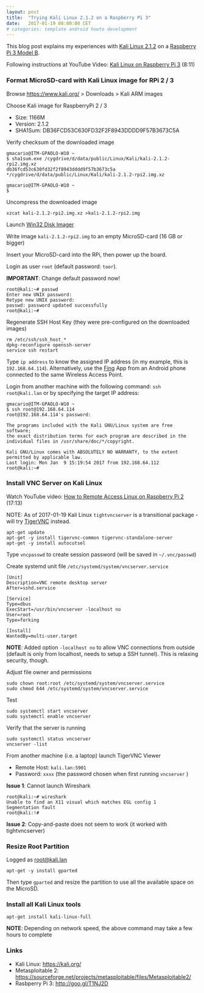 ```yaml
---
layout: post
title:  "Trying Kali Linux 2.1.2 on a Raspberry Pi 3"
date:   2017-01-19 08:00:00 CET
# categories: template android howto development
---
```

<!-- markdown-link-check-disable -->

This blog post explains my experiences with [Kali Linux 2.1.2](http://www.kali.org/) on a [Raspberry Pi 3 Model B](https://www.raspberrypi.org/products/raspberry-pi-3-model-b/).

Following instructions at YouTube Video: [Kali Linux on Raspberry Pi 3](https://www.youtube.com/watch?v=6xXnUGR_e4E) (8:11)

### Format MicroSD-card with Kali Linux image for RPi 2 / 3

Browse <https://www.kali.org/> > Downloads > Kali ARM images

Choose Kali image for RaspberryPi 2 / 3

* Size: 1166M
* Version: 2.1.2
* SHA1Sum: DB36FCD53C630FD32F2F8943DDDD9F57B3673C5A

Verify checksum of the downloaded image

```
gmacario@ITM-GPAOLO-W10 ~
$ sha1sum.exe /cygdrive/d/data/public/Linux/Kali/kali-2.1.2-rpi2.img.xz
db36fcd53c630fd32f2f8943dddd9f57b3673c5a */cygdrive/d/data/public/Linux/Kali/kali-2.1.2-rpi2.img.xz

gmacario@ITM-GPAOLO-W10 ~
$
```

Uncompress the downloaded image

```
xzcat kali-2.1.2-rpi2.img.xz >kali-2.1.2-rpi2.img
```

Launch [Win32 Disk Imager](https://sourceforge.net/projects/win32diskimager/)

Write image `kali-2.1.2-rpi2.img` to an empty MicroSD-card (16 GB or bigger)

<!-- 2017-01-09 18:45 CET -->

Insert your MicroSD-card into the RPi, then power up the board.

Login as user `root` (default password: `toor`).

**IMPORTANT**: Change default password now!

```
root@kali:~# passwd
Enter new UNIX password:
Retype new UNIX password:
passwd: password updated successfully
root@kali:~#
```

Regenerate SSH Host Key (they were pre-configured on the downloaded images)

```
rm /etc/ssh/ssh_host_*
dpkg-reconfigure openssh-server
service ssh restart
```

Type `ip address` to know the assigned IP address (in my example, this is `192.168.64.114`). Alternatively, use the [Fing](https://www2.fing.io/) App from an Android phone connected to the same Wireless Access Point.

Login from another machine with the following command: `ssh root@kali.lan`
or by specifying the target IP address:

```
gmacario@ITM-GPAOLO-W10 ~
$ ssh root@192.168.64.114
root@192.168.64.114's password:

The programs included with the Kali GNU/Linux system are free software;
the exact distribution terms for each program are described in the
individual files in /usr/share/doc/*/copyright.

Kali GNU/Linux comes with ABSOLUTELY NO WARRANTY, to the extent
permitted by applicable law.
Last login: Mon Jan  9 15:19:54 2017 from 192.168.64.112
root@kali:~#
```

### Install VNC Server on Kali Linux

Watch YouTube video: [How to Remote Access Linux on Raspberry Pi 2](https://www.youtube.com/watch?v=ZR-ztmJ7mks) (17:13)

NOTE: As of 2017-01-19 Kali Linux `tightvncserver` is a transitional package - will try [TigerVNC](http://tigervnc.org/) instead.

```
apt-get update
apt-get -y install tigervnc-common tigervnc-standalone-server
apt-get -y install autocutsel
```

Type `vncpasswd` to create session password (will be saved in `~/.vnc/passwd`)

Create systemd unit file `/etc/systemd/system/vncserver.service`

```
[Unit]
Description=VNC remote desktop server
After=sshd.service

[Service]
Type=dbus
ExecStart=/usr/bin/vncserver -localhost no
User=root
Type=forking

[Install]
WantedBy=multi-user.target
```

**NOTE**: Added option `-localhost no` to allow VNC connections from outside (default is only from localhost, needs to setup a SSH tunnel). This is relaxing security, though.

Adjust file owner and permissions

```
sudo chown root:root /etc/systemd/system/vncserver.service
sudo chmod 644 /etc/systemd/system/vncserver.service
```

Test

```
sudo systemctl start vncserver
sudo systemctl enable vncserver
```

Verify that the server is running

```
sudo systemctl status vncserver
vncserver -list
```

From another machine (i.e. a laptop) launch TigerVNC Viewer

* Remote Host: `kali.lan:5901`
* Password: `xxxx` (the password chosen when first running `vncserver` )

**Issue 1**: Cannot launch Wireshark

```
root@kali:~# wireshark
Unable to find an X11 visual which matches EGL config 1
Segmentation fault
root@kali:!#
```

**Issue 2**: Copy-and-paste does not seem to work (it worked with tightvncserver)

### Resize Root Partition

Logged as root@kali.lan

```
apt-get -y install gparted
```

Then type `gparted` and resize the partition to use all the available space on the MicroSD.

### Install all Kali Linux tools

```
apt-get install kali-linux-full
```

**NOTE**: Depending on network speed, the above command may take a few hours to complete

### Links

* Kali Linux: <https://kali.org/>
* Metasploitable 2: <https://sourceforge.net/projects/metasploitable/files/Metasploitable2/>
* Rasbperry Pi 3: <http://goo.gl/T1NJ2D>

<!-- markdown-link-check-enable -->
<!-- EOF -->

